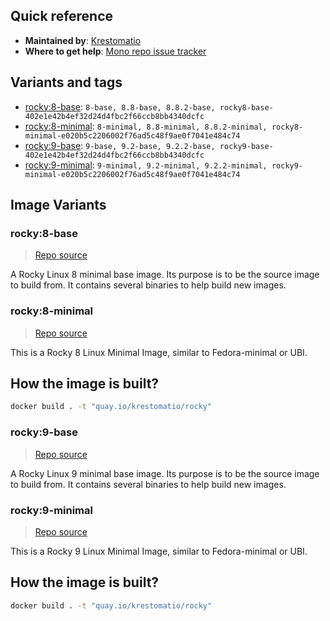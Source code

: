 ## Quick reference
- **Maintained by**:
[Krestomatio](https://github.com/krestomatio)
- **Where to get help**:
[Mono repo issue tracker](https://github.com/krestomatio/container_builder/issues)

## Variants and tags
- [rocky:8-base](#rocky8-base): `8-base, 8.8-base, 8.8.2-base, rocky8-base-402e1e42b4ef32d24d4fbc2f66ccb8bb4340dcfc`
- [rocky:8-minimal](#rocky8-minimal): `8-minimal, 8.8-minimal, 8.8.2-minimal, rocky8-minimal-e020b5c2206002f76ad5c48f9ae0f7041e484c74`
- [rocky:9-base](#rocky9-base): `9-base, 9.2-base, 9.2.2-base, rocky9-base-402e1e42b4ef32d24d4fbc2f66ccb8bb4340dcfc`
- [rocky:9-minimal](#rocky9-minimal): `9-minimal, 9.2-minimal, 9.2.2-minimal, rocky9-minimal-e020b5c2206002f76ad5c48f9ae0f7041e484c74`


## Image Variants
### rocky:8-base
> [Repo source](https://github.com/krestomatio/container_builder/tree/master/rocky/rocky8-base)

A Rocky Linux 8 minimal base image. Its purpose is to be the source image to build from. It contains several binaries to help build new images.

### rocky:8-minimal
> [Repo source](https://github.com/krestomatio/container_builder/tree/master/rocky/rocky8-minimal)

This is a Rocky 8 Linux Minimal Image, similar to Fedora-minimal or UBI.

## How the image is built?
```bash
docker build . -t "quay.io/krestomatio/rocky"
```

### rocky:9-base
> [Repo source](https://github.com/krestomatio/container_builder/tree/master/rocky/rocky9-base)

A Rocky Linux 9 minimal base image. Its purpose is to be the source image to build from. It contains several binaries to help build new images.

### rocky:9-minimal
> [Repo source](https://github.com/krestomatio/container_builder/tree/master/rocky/rocky9-minimal)

This is a Rocky 9 Linux Minimal Image, similar to Fedora-minimal or UBI.

## How the image is built?
```bash
docker build . -t "quay.io/krestomatio/rocky"
```

